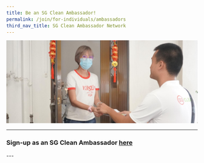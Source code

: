 ```yaml
---
title: Be an SG Clean Ambassador!
permalink: /join/for-individuals/ambassadors
third_nav_title: SG Clean Ambassador Network
---
```


![SG Clean Ambassadors](/images/volunteer.jpg)

---

### Sign-up as an SG Clean Ambassador [here](https://go.gov.sg/rz3cer) <br>

--- <br>
